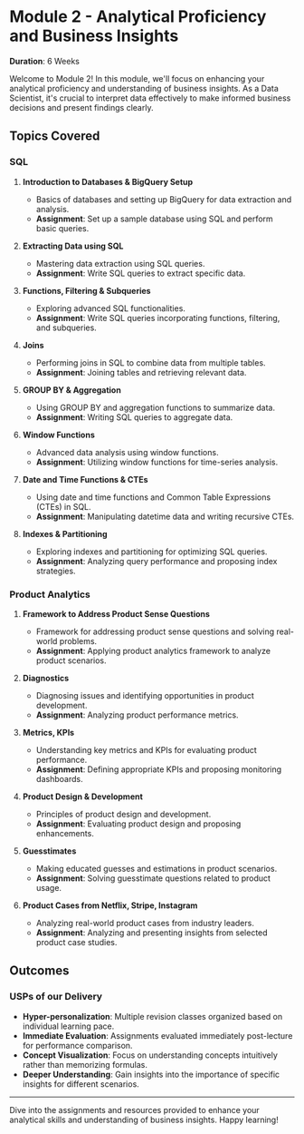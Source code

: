 # Module 2 - Analytical Proficiency and Business Insights

**Duration**: 6 Weeks

Welcome to Module 2! In this module, we'll focus on enhancing your analytical proficiency and understanding of business insights. As a Data Scientist, it's crucial to interpret data effectively to make informed business decisions and present findings clearly.

## Topics Covered

### SQL

1. **Introduction to Databases & BigQuery Setup**
   - Basics of databases and setting up BigQuery for data extraction and analysis.
   - **Assignment**: Set up a sample database using SQL and perform basic queries.

2. **Extracting Data using SQL**
   - Mastering data extraction using SQL queries.
   - **Assignment**: Write SQL queries to extract specific data.

3. **Functions, Filtering & Subqueries**
   - Exploring advanced SQL functionalities.
   - **Assignment**: Write SQL queries incorporating functions, filtering, and subqueries.

4. **Joins**
   - Performing joins in SQL to combine data from multiple tables.
   - **Assignment**: Joining tables and retrieving relevant data.

5. **GROUP BY & Aggregation**
   - Using GROUP BY and aggregation functions to summarize data.
   - **Assignment**: Writing SQL queries to aggregate data.

6. **Window Functions**
   - Advanced data analysis using window functions.
   - **Assignment**: Utilizing window functions for time-series analysis.

7. **Date and Time Functions & CTEs**
   - Using date and time functions and Common Table Expressions (CTEs) in SQL.
   - **Assignment**: Manipulating datetime data and writing recursive CTEs.

8. **Indexes & Partitioning**
   - Exploring indexes and partitioning for optimizing SQL queries.
   - **Assignment**: Analyzing query performance and proposing index strategies.

### Product Analytics

1. **Framework to Address Product Sense Questions**
   - Framework for addressing product sense questions and solving real-world problems.
   - **Assignment**: Applying product analytics framework to analyze product scenarios.

2. **Diagnostics**
   - Diagnosing issues and identifying opportunities in product development.
   - **Assignment**: Analyzing product performance metrics.

3. **Metrics, KPIs**
   - Understanding key metrics and KPIs for evaluating product performance.
   - **Assignment**: Defining appropriate KPIs and proposing monitoring dashboards.

4. **Product Design & Development**
   - Principles of product design and development.
   - **Assignment**: Evaluating product design and proposing enhancements.

5. **Guesstimates**
   - Making educated guesses and estimations in product scenarios.
   - **Assignment**: Solving guesstimate questions related to product usage.

6. **Product Cases from Netflix, Stripe, Instagram**
   - Analyzing real-world product cases from industry leaders.
   - **Assignment**: Analyzing and presenting insights from selected product case studies.

## Outcomes

### USPs of our Delivery

- **Hyper-personalization**: Multiple revision classes organized based on individual learning pace.
- **Immediate Evaluation**: Assignments evaluated immediately post-lecture for performance comparison.
- **Concept Visualization**: Focus on understanding concepts intuitively rather than memorizing formulas.
- **Deeper Understanding**: Gain insights into the importance of specific insights for different scenarios.

---

Dive into the assignments and resources provided to enhance your analytical skills and understanding of business insights. Happy learning!
